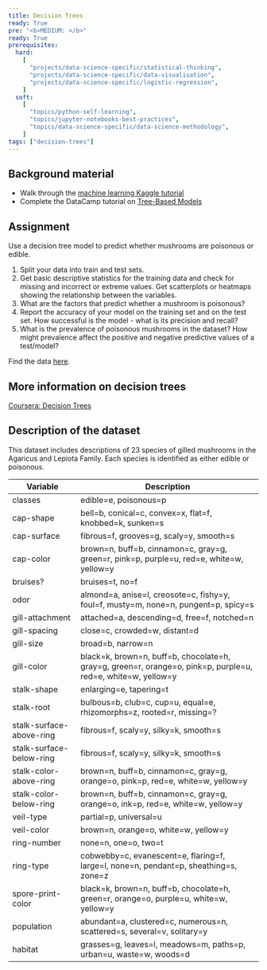 ```yaml
---
title: Decision Trees
ready: True
pre: "<b>MEDIUM: </b>"
ready: True
prerequisites:
  hard: 
    [
	  "projects/data-science-specific/statistical-thinking",
      "projects/data-science-specific/data-visualisation",
      "projects/data-science-specific/logistic-regression",      
    ]
  soft:
  	[
	  "topics/python-self-learning",
      "topics/jupyter-notebooks-best-practices",
      "topics/data-science-specific/data-science-methodology",
    ]
tags: ["decision-trees"]
---
```


## Background material
- Walk through the [machine learning Kaggle tutorial](https://www.kaggle.com/learn/intro-to-machine-learning)
- Complete the DataCamp tutorial on [Tree-Based Models](https://www.datacamp.com/courses/machine-learning-with-tree-based-models-in-python)

## Assignment
Use a decision tree model to predict whether mushrooms are poisonous or edible.
1. Split your data into train and test sets.
2. Get basic descriptive statistics for the training data and check for missing and incorrect or extreme values. Get scatterplots or heatmaps showing the relationship between the variables.
3. What are the factors that predict whether a mushroom is poisonous?
4. Report the accuracy of your model on the training set and on the test set. How successful is the model - what is its precision and recall?
5. What is the prevalence of poisonous mushrooms in the dataset? How might prevalence affect the positive and negative predictive values of a test/model?

Find the data [here](agaricus-lepiota.data).

## More information on decision trees
[Coursera: Decision Trees](https://www.coursera.org/lecture/python-machine-learning/decision-trees-Zj96A)

## Description of the dataset

This dataset includes descriptions of 23 species of gilled mushrooms in the Agaricus and
Lepiota Family. Each species is identified as either edible or poisonous.

Variable | Description |
--- | ---|
 classes | edible=e,  poisonous=p |
cap-shape | bell=b, conical=c, convex=x, flat=f, knobbed=k, sunken=s |  
cap-surface | fibrous=f, grooves=g, scaly=y, smooth=s |  
cap-color | brown=n, buff=b, cinnamon=c, gray=g, green=r, pink=p, purple=u, red=e, white=w, yellow=y |
bruises? | bruises=t, no=f |  
odor | almond=a, anise=l, creosote=c, fishy=y, foul=f, musty=m, none=n, pungent=p, spicy=s  |
gill-attachment | attached=a, descending=d, free=f, notched=n |  
gill-spacing | close=c, crowded=w, distant=d  |
gill-size | broad=b, narrow=n |  
gill-color | black=k, brown=n, buff=b, chocolate=h, gray=g, green=r, orange=o, pink=p, purple=u, red=e, white=w, yellow=y |  
stalk-shape | enlarging=e, tapering=t |  
stalk-root | bulbous=b, club=c, cup=u, equal=e, rhizomorphs=z, rooted=r, missing=? |  
stalk-surface-above-ring | fibrous=f, scaly=y, silky=k, smooth=s |  
stalk-surface-below-ring | fibrous=f, scaly=y, silky=k, smooth=s |  
stalk-color-above-ring |  brown=n, buff=b, cinnamon=c, gray=g, orange=o, pink=p, red=e, white=w, yellow=y |  
stalk-color-below-ring |  brown=n, buff=b, cinnamon=c, gray=g, orange=o, ink=p, red=e, white=w, yellow=y |  
veil-type | partial=p, universal=u |  
veil-color | brown=n, orange=o, white=w, yellow=y |  
ring-number | none=n, one=o, two=t |  
ring-type | cobwebby=c, evanescent=e, flaring=f, large=l, none=n, pendant=p, sheathing=s, zone=z |
spore-print-color | black=k, brown=n, buff=b, chocolate=h, green=r, orange=o, purple=u, white=w, yellow=y |  
population | abundant=a, clustered=c, numerous=n, scattered=s, several=v, solitary=y |  
habitat | grasses=g, leaves=l, meadows=m, paths=p, urban=u, waste=w, woods=d |
